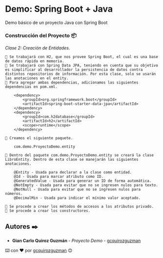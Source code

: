 # Demo: Spring Boot + Java

Demo básico de un proyecto Java con Spring Boot

### Construcción del Proyecto 📦

_Clase 2: Creación de Entidades._

```
📢 Se trabajará con H2, que nos provee Spring Boot, el cual es una base de datos rápida en memoria.
📢 Se trabajará con Spring Data JPA, teniendo en cuenta que su objetivo es simplificar al desarrollador la persistencia de datos contra distintos repositorios de información. Por esta clase, solo se usarán las anotaciones en el entity.
📢 Para agregar ambas dependencias, adicionamos las siguientes dependencias en pom.xml.
	
	<dependency>
		<groupId>org.springframework.boot</groupId>
		<artifactId>spring-boot-starter-data-jpa</artifactId>
	</dependency>
	<dependency>
		<groupId>com.h2database</groupId>
		<artifactId>h2</artifactId>
		<scope>runtime</scope>
	</dependency>

📢 Creamos el siguiente paquete.

	com.demo.ProyectoDemo.entity
	
📢 Dentro del paquete com.demo.ProyectoDemo.entity se creará la clase LibroEntity. Dentro de esta clase se manejarán las siguientes anotaciones.
	
	@Entity - Usada para declarar a la clase como entidad.	
	@Id - Usada para marcar atributo como ID.
	@GeneratedValue - Usada para generar un ID de forma automática.
	@NotEmpty - Usada para evitar que no se ingresen nulos para texto.
	@NotNull - Usada para evitar que no se ingresen nulos para números.
	@DecimalMin - Usada para indicar el mínimo valor aceptado.
	
📢 Se procede a crear los métodos de accesos a los atributos privado.
📢 Se procede a crear los constructores.
```

## Autores ✒️

* **Gian Carlo Quiroz Guzmán** - *Proyecto Demo* - [gcquirozguzman](https://github.com/gcquirozguzman)



⌨️ con ❤️ por [gcquirozguzman](https://github.com/gcquirozguzman) 😊
